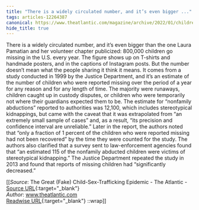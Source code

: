 ```yaml
---
title: "There is a widely circulated number, and it’s even bigger ..."
tags: articles-12264387
canonical: https://www.theatlantic.com/magazine/archive/2022/01/children-sex-trafficking-conspiracy-epidemic/620845/
hide_title: true
---
```


There is a widely circulated number, and it’s even bigger than the one Laura Pamatian and her volunteer chapter publicized: 800,000 children go missing in the U.S. every year. The figure shows up on T-shirts and handmade posters, and in the captions of Instagram posts. But the number doesn’t mean what the people sharing it think it means. It comes from a study conducted in 1999 by the Justice Department, and it’s an estimate of the number of children who were reported missing over the period of a year for any reason and for any length of time. The majority were runaways, children caught up in custody disputes, or children who were temporarily not where their guardians expected them to be. The estimate for “nonfamily abductions” reported to authorities was 12,100, which includes stereotypical kidnappings, but came with the caveat that it was extrapolated from “an extremely small sample of cases” and, as a result, “its precision and confidence interval are unreliable.” Later in the report, the authors noted that “only a fraction of 1 percent of the children who were reported missing had not been recovered” by the time they were counted for the study. The authors also clarified that a survey sent to law-enforcement agencies found that “an estimated 115 of the nonfamily abducted children were victims of stereotypical kidnapping.” The Justice Department repeated the study in 2013 and found that reports of missing children had “significantly decreased.”


[[_Source_: The Great (Fake) Child-Sex-Trafficking Epidemic - The Atlantic - [Source URL](https://www.theatlantic.com/magazine/archive/2022/01/children-sex-trafficking-conspiracy-epidemic/620845/){:target="_blank"}<br>
_Author_: www.theatlantic.com<br>
[Readwise URL](https://readwise.io/open/258274104){:target="_blank"}
::wrap]]